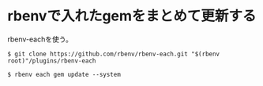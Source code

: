 # rbenvで入れたgemをまとめて更新する

rbenv-eachを使う。

```
$ git clone https://github.com/rbenv/rbenv-each.git "$(rbenv root)"/plugins/rbenv-each

$ rbenv each gem update --system
```
